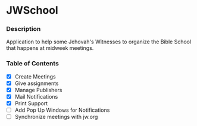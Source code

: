 # JWSchool

### Description

Application to help some Jehovah's Witnesses to organize the Bible School that happens at midweek meetings.

### Table of Contents


* [x]  Create Meetings
* [x] Give assignments
* [x] Manage Publishers
* [x] Mail Notifications
* [x] Print Support
* [ ]  Add Pop Up Windows for Notifications
* [ ] Synchronize meetings with jw.org
